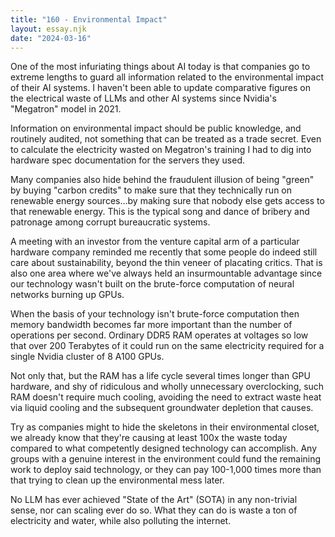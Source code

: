 ```yaml
---
title: "160 - Environmental Impact"
layout: essay.njk
date: "2024-03-16"
---
```


One of the most infuriating things about AI today is that companies go to extreme lengths to guard all information related to the environmental impact of their AI systems. I haven't been able to update comparative figures on the electrical waste of LLMs and other AI systems since Nvidia's "Megatron" model in 2021.

Information on environmental impact should be public knowledge, and routinely audited, not something that can be treated as a trade secret. Even to calculate the electricity wasted on Megatron's training I had to dig into hardware spec documentation for the servers they used.

Many companies also hide behind the fraudulent illusion of being "green" by buying "carbon credits" to make sure that they technically run on renewable energy sources...by making sure that nobody else gets access to that renewable energy. This is the typical song and dance of bribery and patronage among corrupt bureaucratic systems.

A meeting with an investor from the venture capital arm of a particular hardware company reminded me recently that some people do indeed still care about sustainability, beyond the thin veneer of placating critics. That is also one area where we've always held an insurmountable advantage since our technology wasn't built on the brute-force computation of neural networks burning up GPUs.

When the basis of your technology isn't brute-force computation then memory bandwidth becomes far more important than the number of operations per second. Ordinary DDR5 RAM operates at voltages so low that over 200 Terabytes of it could run on the same electricity required for a single Nvidia cluster of 8 A100 GPUs.

Not only that, but the RAM has a life cycle several times longer than GPU hardware, and shy of ridiculous and wholly unnecessary overclocking, such RAM doesn't require much cooling, avoiding the need to extract waste heat via liquid cooling and the subsequent groundwater depletion that causes.

Try as companies might to hide the skeletons in their environmental closet, we already know that they're causing at least 100x the waste today compared to what competently designed technology can accomplish. Any groups with a genuine interest in the environment could fund the remaining work to deploy said technology, or they can pay 100-1,000 times more than that trying to clean up the environmental mess later.

No LLM has ever achieved "State of the Art" (SOTA) in any non-trivial sense, nor can scaling ever do so. What they can do is waste a ton of electricity and water, while also polluting the internet.
